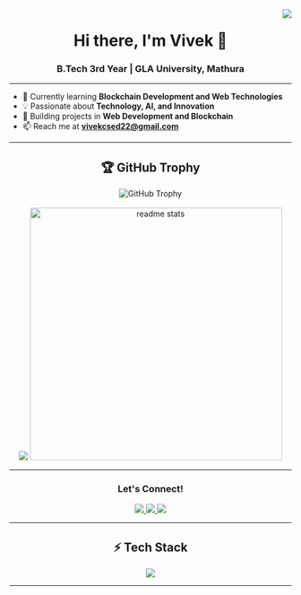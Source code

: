 <img align="right" src="https://visitor-badge.laobi.icu/badge?page_id=webdeveloperdesigner.vivek" />

<h1 align="center">Hi there, I'm Vivek 👋</h1>
<h3 align="center">B.Tech 3rd Year | GLA University, Mathura</h3>

---

- 🌱 Currently learning **Blockchain Development and Web Technologies**  
- 💡 Passionate about **Technology, AI, and Innovation**  
- 🚀 Building projects in **Web Development and Blockchain**  
- 📫 Reach me at **vivekcsed22@gmail.com**

---

<h2 align="center">🏆 GitHub Trophy</h2>
<div align="center">
  <img src="https://github-profile-trophy.vercel.app/?username=webdeveloperdesigner&theme=gruvbox" alt="GitHub Trophy" />
</div><br>

<div align=center>
<img src = "https://nirzak-streak-stats.vercel.app?user=webdeveloperdesigner&theme=dark&border_radius=10&card_width=390"/>
<!--   <img width=390 src="https://streak-stats.demolab.com?user=webdeveloperdesigner&theme=react&border_radius=10" alt="streak stats"/> -->
  <img width=450 src="https://github-readme-stats.vercel.app/api?username=webdeveloperdesigner&count_private=true&show_icons=true&theme=react&rank_icon=github&border_radius=10" alt="readme stats" />
  <br/>

---

<h3 align="center">Let's Connect!</h3>
<p align="center">
  <a href="https://www.linkedin.com/in/vivek-vns/" target="_blank">
    <img src="https://img.shields.io/badge/LinkedIn-0A66C2?style=for-the-badge&logo=linkedin&logoColor=white" />
  </a>
  <a href="mailto:vivekcsed22@gmail.com">
    <img src="https://img.shields.io/badge/Gmail-D14836?style=for-the-badge&logo=gmail&logoColor=white" />
  </a>
  <a href="https://github.com/webdeveloperdesigner/vivek" target="_blank">
    <img src="https://img.shields.io/badge/Portfolio-FF5722?style=for-the-badge&logo=github&logoColor=white" />
  </a>
</p>

---

<h2 align="center">⚡ Tech Stack</h2>
<div align="center">
    <img src="https://skillicons.dev/icons?i=html,css,javascript,react,nodejs,python,solidity,github,bootstrap,firebase" />
</div>

---

